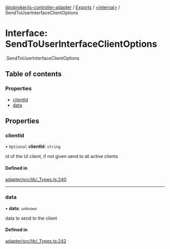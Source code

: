 [@iobroker/js-controller-adapter](../README.md) / [Exports](../modules.md) / [<internal\>](../modules/internal_.md) / SendToUserInterfaceClientOptions

# Interface: SendToUserInterfaceClientOptions

[<internal>](../modules/internal_.md).SendToUserInterfaceClientOptions

## Table of contents

### Properties

- [clientId](internal_.SendToUserInterfaceClientOptions.md#clientid)
- [data](internal_.SendToUserInterfaceClientOptions.md#data)

## Properties

### clientId

• `Optional` **clientId**: `string`

id of the UI client, if not given send to all active clients

#### Defined in

[adapter/src/lib/_Types.ts:240](https://github.com/ioBroker/ioBroker.js-controller/blob/4ff35a28/packages/adapter/src/lib/_Types.ts#L240)

___

### data

• **data**: `unknown`

data to send to the client

#### Defined in

[adapter/src/lib/_Types.ts:242](https://github.com/ioBroker/ioBroker.js-controller/blob/4ff35a28/packages/adapter/src/lib/_Types.ts#L242)
